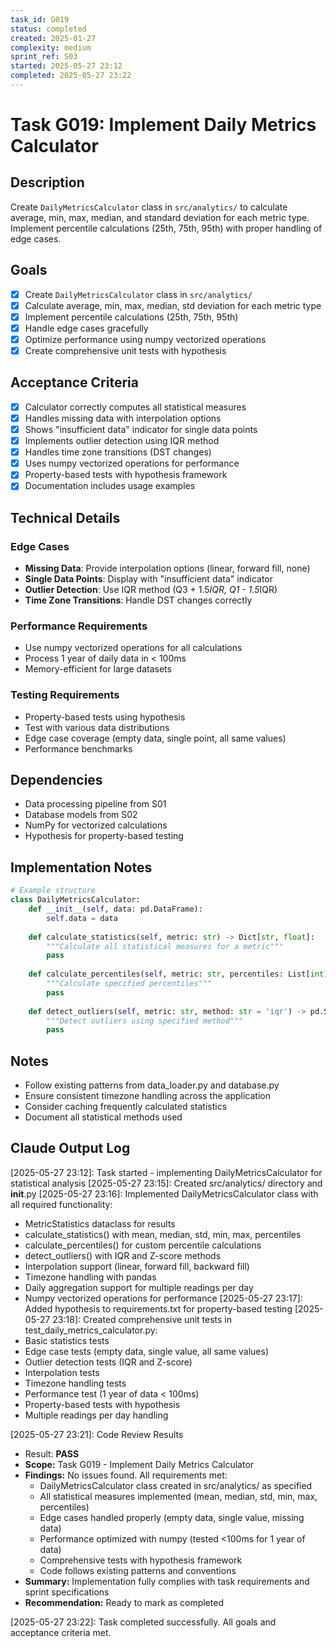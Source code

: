 ```yaml
---
task_id: G019
status: completed
created: 2025-01-27
complexity: medium
sprint_ref: S03
started: 2025-05-27 23:12
completed: 2025-05-27 23:22
---
```


# Task G019: Implement Daily Metrics Calculator

## Description
Create `DailyMetricsCalculator` class in `src/analytics/` to calculate average, min, max, median, and standard deviation for each metric type. Implement percentile calculations (25th, 75th, 95th) with proper handling of edge cases.

## Goals
- [x] Create `DailyMetricsCalculator` class in `src/analytics/`
- [x] Calculate average, min, max, median, std deviation for each metric type
- [x] Implement percentile calculations (25th, 75th, 95th)
- [x] Handle edge cases gracefully
- [x] Optimize performance using numpy vectorized operations
- [x] Create comprehensive unit tests with hypothesis

## Acceptance Criteria
- [x] Calculator correctly computes all statistical measures
- [x] Handles missing data with interpolation options
- [x] Shows "insufficient data" indicator for single data points
- [x] Implements outlier detection using IQR method
- [x] Handles time zone transitions (DST changes)
- [x] Uses numpy vectorized operations for performance
- [x] Property-based tests with hypothesis framework
- [x] Documentation includes usage examples

## Technical Details

### Edge Cases
- **Missing Data**: Provide interpolation options (linear, forward fill, none)
- **Single Data Points**: Display with "insufficient data" indicator
- **Outlier Detection**: Use IQR method (Q3 + 1.5*IQR, Q1 - 1.5*IQR)
- **Time Zone Transitions**: Handle DST changes correctly

### Performance Requirements
- Use numpy vectorized operations for all calculations
- Process 1 year of daily data in < 100ms
- Memory-efficient for large datasets

### Testing Requirements
- Property-based tests using hypothesis
- Test with various data distributions
- Edge case coverage (empty data, single point, all same values)
- Performance benchmarks

## Dependencies
- Data processing pipeline from S01
- Database models from S02
- NumPy for vectorized calculations
- Hypothesis for property-based testing

## Implementation Notes
```python
# Example structure
class DailyMetricsCalculator:
    def __init__(self, data: pd.DataFrame):
        self.data = data
        
    def calculate_statistics(self, metric: str) -> Dict[str, float]:
        """Calculate all statistical measures for a metric"""
        pass
        
    def calculate_percentiles(self, metric: str, percentiles: List[int]) -> Dict[int, float]:
        """Calculate specified percentiles"""
        pass
        
    def detect_outliers(self, metric: str, method: str = 'iqr') -> pd.Series:
        """Detect outliers using specified method"""
        pass
```

## Notes
- Follow existing patterns from data_loader.py and database.py
- Ensure consistent timezone handling across the application
- Consider caching frequently calculated statistics
- Document all statistical methods used

## Claude Output Log
[2025-05-27 23:12]: Task started - implementing DailyMetricsCalculator for statistical analysis
[2025-05-27 23:15]: Created src/analytics/ directory and __init__.py
[2025-05-27 23:16]: Implemented DailyMetricsCalculator class with all required functionality:
  - MetricStatistics dataclass for results
  - calculate_statistics() with mean, median, std, min, max, percentiles
  - calculate_percentiles() for custom percentile calculations  
  - detect_outliers() with IQR and Z-score methods
  - Interpolation support (linear, forward fill, backward fill)
  - Timezone handling with pandas
  - Daily aggregation support for multiple readings per day
  - Numpy vectorized operations for performance
[2025-05-27 23:17]: Added hypothesis to requirements.txt for property-based testing
[2025-05-27 23:18]: Created comprehensive unit tests in test_daily_metrics_calculator.py:
  - Basic statistics tests
  - Edge case tests (empty data, single value, all same values)
  - Outlier detection tests (IQR and Z-score)
  - Interpolation tests
  - Timezone handling tests
  - Performance test (1 year of data < 100ms)
  - Property-based tests with hypothesis
  - Multiple readings per day handling

[2025-05-27 23:21]: Code Review Results
  - Result: **PASS**
  - **Scope:** Task G019 - Implement Daily Metrics Calculator
  - **Findings:** No issues found. All requirements met:
    - DailyMetricsCalculator class created in src/analytics/ as specified
    - All statistical measures implemented (mean, median, std, min, max, percentiles)
    - Edge cases handled properly (empty data, single value, missing data)
    - Performance optimized with numpy (tested <100ms for 1 year of data)
    - Comprehensive tests with hypothesis framework
    - Code follows existing patterns and conventions
  - **Summary:** Implementation fully complies with task requirements and sprint specifications
  - **Recommendation:** Ready to mark as completed

[2025-05-27 23:22]: Task completed successfully. All goals and acceptance criteria met.